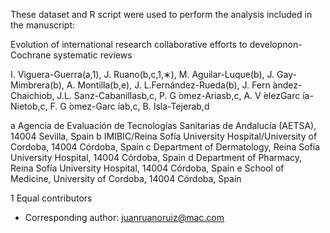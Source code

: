 These dataset and R script were used to perform the analysis included in the manuscript: 

Evolution of international research collaborative efforts to developnon-Cochrane systematic reviews

I. Viguera-Guerra(a,1), J. Ruano(b,c,1,∗), M. Aguilar-Luque(b), J. Gay-Mimbrera(b), A. Montilla(b,e), J. L.Fernández-Rueda(b), J. Fern ́andez-Chaichiob, J.L. Sanz-Cabanillasb,c, P. G ́omez-Ariasb,c, A. V ́elezGarc ́ıa-Nietob,c, F. G ́omez-Garc ́ıab,c, B. Isla-Tejerab,d

a Agencia de Evaluación de Tecnologías Sanitarias de Andalucía (AETSA), 14004 Sevilla, Spain
b IMIBIC/Reina Sofía University Hospital/University of Cordoba, 14004 Córdoba, Spain
c Department of Dermatology, Reina Sofía University Hospital, 14004 Córdoba, Spain
d Department of Pharmacy, Reina Sofía University Hospital, 14004 Córdoba, Spain
e School of Medicine, University of Cordoba, 14004 Córdoba, Spain

1 Equal contributors
* Corresponding author: juanruanoruiz@mac.com
